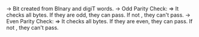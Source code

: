 → Bit created from BInary and digiT words.
→ Odd Parity Check:
   ⇒ It checks all bytes. If they are odd, they can pass. If not , they can't pass.
→ Even Parity Check:
   ⇒ It checks all bytes. If they are even, they can pass. If not , they can't pass.